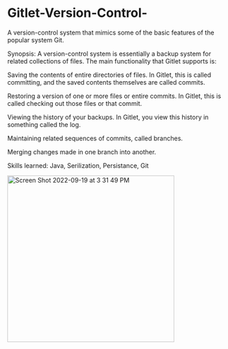 # Gitlet-Version-Control-
A version-control system that mimics some of the basic features of the popular system Git.


Synopsis:
A version-control system is essentially a backup system for related collections of files. The main functionality that Gitlet supports is:

  Saving the contents of entire directories of files. In Gitlet, this is called committing, and the saved contents themselves are called commits.

  Restoring a version of one or more files or entire commits. In Gitlet, this is called checking out those files or that  commit.

  Viewing the history of your backups. In Gitlet, you view this history in something called the log.

  Maintaining related sequences of commits, called branches.

  Merging changes made in one branch into another.

Skills learned: Java, Serilization, Persistance, Git




<img width="378" alt="Screen Shot 2022-09-19 at 3 31 49 PM" src="https://user-images.githubusercontent.com/107953902/191130959-4b9173b6-1125-4268-8d22-c2fbd5e10f53.png">
